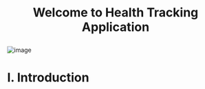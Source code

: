 # <p align="center">Welcome to Health Tracking Application</p>
![image](https://github.com/user-attachments/assets/f84c65a4-4195-45c6-9fee-0ed54cd5dac7)


# I. Introduction

